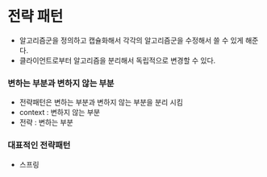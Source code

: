 # 전략 패턴
- 알고리즘군을 정의하고 캡슐화해서 각각의 알고리즘군을 수정해서 쓸 수 있게 해준다.
- 클라이언트로부터 알고리즘을 분리해서 독립적으로 변경할 수 있다.

### 변하는 부분과 변하지 않는 부분
- 전략패턴은 변하는 부분과 변하지 않는 부분을 분리 시킴
- context : 변하지 않는 부분
- 전략 : 변하는 부분

### 대표적인 전략패턴
- 스프링